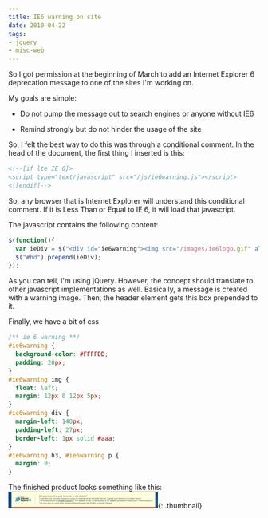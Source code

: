 ```yaml
---
title: IE6 warning on site
date: 2010-04-22
tags:
- jquery
- misc-web
---
```

So I got permission at the beginning of March to add an Internet Explorer 6 deprecation message to one of the sites I'm working on.

<!--more-->

My goals are simple:

  * Do not pump the message out to search engines or anyone without IE6

  * Remind strongly but do not hinder the usage of the site

So, I felt the best way to do this was through a conditional comment.  In the head of the document, the first thing I inserted is this:

```html
<!--[if lte IE 6]>
<script type="text/javascript" src="/js/ie6warning.js"></script>
<![endif]-->    
```

So, any browser that is Internet Explorer will understand this conditional comment.  If it is Less Than or Equal to IE 6, it will load that javascript.

The javascript contains the following content:
    
```javascript
$(function(){
  var ieDiv = $("<div id="ie6warning"><img src="/images/ie6logo.gif" alt="ie"></img><div><h3>Did you know that your browser is out of date?</h3><p>To get the best possible experience using our website we recommend that you upgrade your browser to a newer version.<br></br>The current version is <a href="http://microsoft.com/ie">Internet Explorer 8</a>.  The upgrade is free.  <em>(If you're using a PC at work you should contact your IT administrator.)</em> You may also try some other popular Internet browsers like <a href="http://getfirefox.com">Firefox</a> or <a href="http://google.com/chrome">Google Chrome</a>.</div></div>");
  $("#hd").prepend(ieDiv);
});
```

As you can tell, I'm using jQuery.  However, the concept should translate to other javascript implementations as well.  Basically, a message is created with a warning image.  Then, the header element gets this box prepended to it.

Finally, we have a bit of css

```css
/** ie 6 warning **/
#ie6warning {
  background-color: #FFFFDD;
  padding: 20px;
}
#ie6warning img {
  float: left;
  margin: 12px 0 12px 5px;
}
#ie6warning div {
  margin-left: 140px;
  padding-left: 27px;
  border-left: 1px solid #aaa;
}
#ie6warning h3, #ie6warning p {
  margin: 0;
}
```

The finished product looks something like this:
[![](/uploads/2010/untitled-300x34.jpg)](/uploads/2010/untitled.jpg){: .thumbnail}
